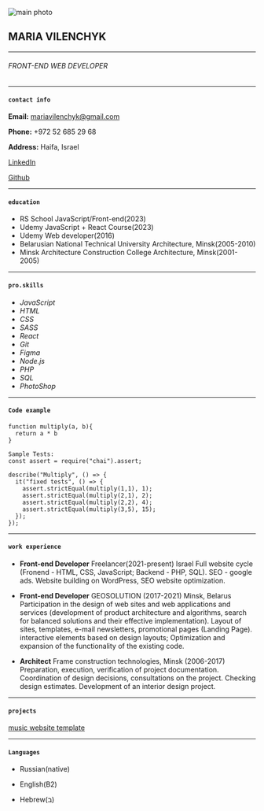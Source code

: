 ![main photo](/rsschool-cv/img/photo1.jpg)

## MARIA VILENCHYK

***

###### FRONT-END WEB DEVELOPER

***

#### ```contact info```

__Email:__ mariavilenchyk@gmail.com

__Phone:__ +972 52 685 29 68

__Address:__ Haifa, Israel

[LinkedIn](https://linkedin.com/in/maria-vilenchyk)

[Github](https://github.com/MusyaV)


***


#### ```education```


* RS School
JavaScript/Front-end(2023)
* Udemy
JavaScript + React Course(2023)
* Udemy
Web developer(2016)
* Belarusian National Technical University
Architecture, Minsk(2005-2010)
* Minsk Architecture Construction College
Architecture, Minsk(2001-2005)

***

#### ```pro.skills```

* _JavaScript_
* _HTML_
* _CSS_
* _SASS_
* _React_
* _Git_
* _Figma_
* _Node.js_
* _PHP_
* _SQL_
* _PhotoShop_

***

#### ```Code example```

```
function multiply(a, b){
  return a * b
}

Sample Tests:
const assert = require("chai").assert;

describe("Multiply", () => {
  it("fixed tests", () => {
    assert.strictEqual(multiply(1,1), 1);
    assert.strictEqual(multiply(2,1), 2);
    assert.strictEqual(multiply(2,2), 4);
    assert.strictEqual(multiply(3,5), 15);   
  });
});
```

***

#### ```work experience```

* __Front-end Developer__
Freelancer(2021-present)
Israel
Full website cycle (Fronend - HTML, CSS, JavaScript; Backend - PHP, SQL). SEO - google ads. Website building on WordPress, SEO website optimization.

* __Front-end Developer__
GEOSOLUTION (2017-2021)
Minsk, Belarus
Participation in the design of web sites and web applications and services (development of product architecture and algorithms, search for balanced solutions and their effective implementation).
Layout of sites, templates, e-mail newsletters, promotional pages (Landing Page).
interactive elements based on design layouts;
Optimization and expansion of the functionality of the existing code.

* __Architect__
Frame construction technologies, Minsk (2006-2017)
Preparation, execution, verification of project documentation. Coordination of design decisions, consultations on the project. Checking design estimates.
Development of an interior design project.

***

#### ```projects```

[music website template](https://site2.mashaweb.website/)

***

#### ```Languages```

* Russian(native)

* English(B2)

* Hebrew(ב)
